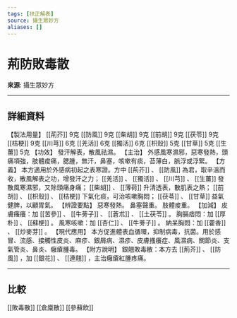```yaml
---
tags: [扶正解表]
source: 攝生眾妙方
aliases: []
---
```


# 荊防敗毒散

**來源**: 攝生眾妙方  

---

## 詳細資料
【製法用量】 [[荊芥]] 9克 [[防風]] 9克 [[柴胡]] 9克 [[前胡]] 9克 [[茯苓]] 9克 [[桔梗]] 9克 [[川芎]] 6克 [[羌活]] 6克 [[獨活]] 6克 [[枳殼]] 5克 [[甘草]] 5克 [[生薑]] 5克
【功效】
發汗解表，散風祛濕。
【主治】
外感風寒濕邪，惡寒發熱，頭痛項強，肢體痠痛，腮腫，無汗，鼻塞，咳嗽有痰，苔薄白，脈浮或浮緊。
【方義】
本方適用於外感病初起之表寒證。方中 [[荊芥]] 、 [[防風]] 為君，取辛溫而收，散風解表之功，增發汗之力； [[羌活]] 、 [[獨活]] 、 [[川芎]] 、 [[生薑]] 發散風寒濕邪，又除頭痛身痛； [[柴胡]] 、 [[薄荷]] 升清透表，散肌表之熱； [[前胡]] 、 [[枳殼]] 、 [[桔梗]] 下氣化痰，可治咳嗽胸悶； [[茯苓]] 、 [[甘草]] 益氣健脾，以顧胃氣。
【辨證要點】
惡寒發熱。
鼻塞聲重。
肢體痠重。
【加減】
皮膚瘙癢：加 [[苦參]] 、 [[牛蒡子]] 、 [[蒼朮]] 、 [[土茯苓]] 。
胸膈痞悶：加 [[厚朴]] 、 [[蘇梗]] 。
風寒咳嗽：加 [[杏仁]] 、 [[牛蒡子]] 。
納呆胸悶：加 [[藿香]] 、 [[炒麥芽]] 。
【現代應用】
本方促進體表血循環，抑制病毒，抗菌。用於感冒、流感、接觸性皮炎、麻疹、銀屑病、濕疹、皮膚搔癢症、風濕病、關節炎、支氣管炎、鼻炎、癰瘡腫毒。
【附方說明】
銀翹敗毒散：本方去 [[荊芥]] 、 [[防風]] ，加 [[銀花]] 、 [[連翹]] ，主治癰瘡紅腫疼痛。

---

## 比較
[[敗毒散]]
[[倉廩散]]
[[參蘇飲]]
